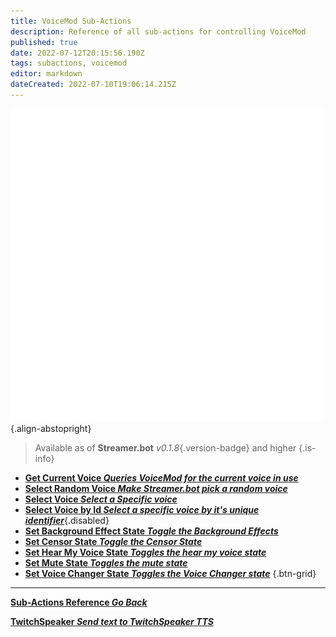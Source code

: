 ```yaml
---
title: VoiceMod Sub-Actions
description: Reference of all sub-actions for controlling VoiceMod
published: true
date: 2022-07-12T20:15:56.190Z
tags: subactions, voicemod
editor: markdown
dateCreated: 2022-07-10T19:06:14.215Z
---
```


![voicemod.png](/logos/voicemod.png){.align-abstopright}

> Available as of **Streamer.bot** *v0.1.8*{.version-badge} and higher
{.is-info}
* [**Get Current Voice *Queries VoiceMod for the current voice in use***](/en/Sub-Actions/VoiceMod/Get-Current-Voice)
* [**Select Random Voice *Make Streamer.bot pick a random voice***](/en/Sub-Actions/VoiceMod/Select-Random-Voice)
* [**Select Voice *Select a Specific voice***](/en/Sub-Actions/VoiceMod/Select-Voice)
* [**Select Voice by Id *Select a specific voice by it's unique identifier***](/en/Sub-Actions/VoiceMod/Select-Voice-by-ID){.disabled}
* [**Set Background Effect State *Toggle the Background Effects***](/en/Sub-Actions/VoiceMod/Set-Background-Effect-State)
* [**Set Censor State *Toggle the Censor State***](/en/Sub-Actions/VoiceMod/Set-Censor-State)
* [**Set Hear My Voice State *Toggles the hear my voice state***](/en/Sub-Actions/VoiceMod/Set-Hear-My-Voice-State)
* [**Set Mute State *Toggles the mute state***](/en/Sub-Actions/VoiceMod/Set-Mute-State)
* [**Set Voice Changer State *Toggles the Voice Changer state***](/en/Sub-Actions/VoiceMod/Set-Voice-Changer-State)
{.btn-grid}

---

<section class="btn-grid my-5">
    
  [<i class="mdi mdi-chevron-left"></i>**Sub-Actions Reference *Go Back***](/en/Sub-Actions)
  
  [<i class="mdi mdi-speaker text--twitch"></i> **TwitchSpeaker *Send text to TwitchSpeaker TTS***](/en/Sub-Actions/TwitchSpeaker/Speak)
  
</section>